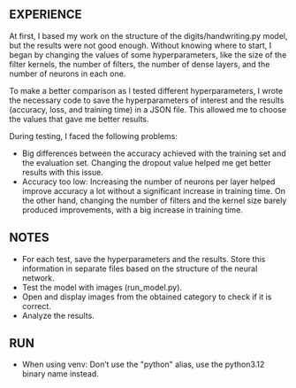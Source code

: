 ## EXPERIENCE
At first, I based my work on the structure of the digits/handwriting.py model, but the results were not good enough. Without knowing where to start, I began by changing the values of some hyperparameters, like the size of the filter kernels, the number of filters, the number of dense layers, and the number of neurons in each one.

To make a better comparison as I tested different hyperparameters, I wrote the necessary code to save the hyperparameters of interest and the results (accuracy, loss, and training time) in a JSON file. This allowed me to choose the values that gave me better results.

During testing, I faced the following problems:
- Big differences between the accuracy achieved with the training set and the evaluation set. Changing the dropout value helped me get better results with this issue.
- Accuracy too low: Increasing the number of neurons per layer helped improve accuracy a lot without a significant increase in training time. On the other hand, changing the number of filters and the kernel size barely produced improvements, with a big increase in training time.

## NOTES
- For each test, save the hyperparameters and the results. Store this information in separate files based on the structure of the neural network.
- Test the model with images (run_model.py).
- Open and display images from the obtained category to check if it is correct.
- Analyze the results.

## RUN
- When using venv: Don’t use the "python" alias, use the python3.12 binary name instead.

